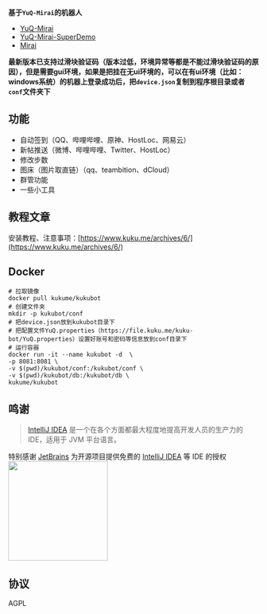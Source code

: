 **基于`YuQ-Mirai`的机器人**
* [YuQ-Mirai](https://github.com/YuQWorks/YuQ-Mirai)
* [YuQ-Mirai-SuperDemo](https://github.com/YuQWorks/YuQ-SuperDemo)
* [Mirai](https://github.com/mamoe/mirai)

**最新版本已支持过滑块验证码（版本过低，环境异常等都是不能过滑块验证码的原因），但是需要gui环境，如果是把挂在无ui环境的，可以在有ui环境（比如：windows系统）的机器上登录成功后，把`device.json`复制到程序根目录或者`conf`文件夹下**

## 功能
* 自动签到（QQ、哔哩哔哩、原神、HostLoc、网易云）
* 新帖推送（微博、哔哩哔哩、Twitter、HostLoc）
* 修改步数
* 图床（图片取直链）（qq、teambition、dCloud）
* 群管功能
* 一些小工具

## 教程文章

安装教程、注意事项：[https://www.kuku.me/archives/6/](https://www.kuku.me/archives/6/)

## Docker

```shell
# 拉取镜像
docker pull kukume/kukubot
# 创建文件夹
mkdir -p kukubot/conf
# 把device.json放到kukubot目录下
# 把配置文件YuQ.properties（https://file.kuku.me/kuku-bot/YuQ.properties）设置好账号和密码等信息放到conf目录下
# 运行容器
docker run -it --name kukubot -d  \
-p 8081:8081 \
-v $(pwd)/kukubot/conf:/kukubot/conf \
-v $(pwd)/kukubot/db:/kukubot/db \
kukume/kukubot
```

## 鸣谢

> [IntelliJ IDEA](https://zh.wikipedia.org/zh-hans/IntelliJ_IDEA) 是一个在各个方面都最大程度地提高开发人员的生产力的 IDE，适用于 JVM 平台语言。

特别感谢 [JetBrains](https://www.jetbrains.com/?from=kuku-bot) 为开源项目提供免费的 [IntelliJ IDEA](https://www.jetbrains.com/idea/?from=kuku-bot) 等 IDE 的授权  
[<img src="https://img.kuku.me/images/2021/01/31/4I4aI.png" width="200"/>](https://www.jetbrains.com/?from=kuku-bot)

## 协议
AGPL